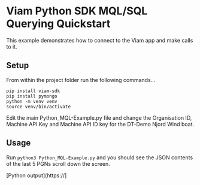 # Viam Python SDK MQL/SQL Querying Quickstart

This example demonstrates how to connect to the Viam app and make calls to it.


## Setup

From within the project folder run the following commands...

```
pip install viam-sdk
pip install pymongo
python -m venv venv
source venv/bin/activate
```

Edit the main Python_MQL-Example.py file and change the Organisation ID, Machine API Key and Machine API ID key for the DT-Demo Njord Wind boat.

## Usage

Run `python3 Python_MQL-Example.py` and you should see the JSON contents of the last 5 PGNs scroll down the screen.

[Python output](https://]
